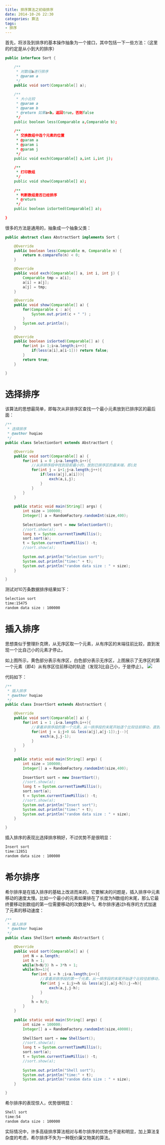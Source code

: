 ```yaml
---
title: 排序算法之初级排序
date: 2014-10-26 22:30
categories: 算法
tags: 
- 排序
---
```


首先，将涉及到排序的基本操作抽象为一个接口，其中包括一下一些方法：（这里的约定是从小到大的排序）
```java
public interface Sort {

	/**
	 * 对数组a进行排序
	 * @param a
	 */
	public void sort(Comparable[] a);
	
	/**
	 * 大小比较
	 * @param a
	 * @param b
	 * @return 如果a<b，返回true，否则false
	 */
	public boolean less(Comparable a,Comparable b);
	
	/**
	 * 交换数组中连个元素的位置
	 * @param a
	 * @param i
	 * @param j
	 */
	public void exch(Comparable[] a,int i,int j);
	
	/**
	 * 打印数组
	 */
	public void show(Comparable[] a);
	
	/**
	 * 判断数组是否已经排序
	 * @return
	 */
	public boolean isSorted(Comparable[] a);
	
}
```

很多的方法是通用的，抽象成一个抽象父类：
```java
public abstract class AbstractSort implements Sort {

	@Override
	public boolean less(Comparable m, Comparable n) {
		return m.compareTo(n) < 0;
	}

	@Override
	public void exch(Comparable[] a, int i, int j) {
		Comparable tmp = a[i];
		a[i] = a[j];
		a[j] = tmp;
	}

	@Override
	public void show(Comparable[] a) {
		for(Comparable c : a){
			System.out.print(c + " ") ;
		}
		System.out.println();
	}

	@Override
	public boolean isSorted(Comparable[] a) {
		for(int i= 1;i<a.length;i++){
			if(less(a[i],a[i-1])) return false;
		}
		return true;
	}

}
```

# 选择排序
该算法的思想最简单，即每次从非排序区查找一个最小元素放到已排序区的最后面：
```java
/**
 * 选择排序
 * @author huqiao
 */
public class SelectionSort extends AbstractSort {

	@Override
	public void sort(Comparable[] a) {
		for(int i = 0 ;i<a.length;i++){
			//从非排序段中找到目前最小的，放到已排序区的最末端，即i处
			for(int j = i+1;j<a.length;j++){
				if(less(a[j],a[i])){
					exch(a,i,j);
				}
			}
		}
	}
	
	public static void main(String[] args) {
		int size = 100000;
		Integer[] a = RandomFactory.randomInt(size,400);
		
		SelectionSort sort = new SelectionSort();
		//sort.show(a);
		long t = System.currentTimeMillis();
		sort.sort(a);
		t = System.currentTimeMillis() -t;
		//sort.show(a);
		
		System.out.println("Selection sort");
		System.out.println("time:" + t);
		System.out.println("random data size : " + size);
	}

}
```
测试对10万条数据排序结果如下：
```bash
Selection sort
time:15475
random data size : 100000
```

# 插入排序
思想类似于整理扑克牌，从无序区取一个元素，从有序区的末端往前比较，直到发现一个比自己小的元素才停止。

如上图所示，黄色部分表示有序区，白色部分表示无序区，上图展示了无序区的第一个元素（即4）从有序区往前移动的轨迹（发现3比自己小，于是停止）。
![](http://img.blog.csdn.net/20141026221744340?watermark/2/text/aHR0cDovL2Jsb2cuY3Nkbi5uZXQvaW1odXFpYW8=/font/5a6L5L2T/fontsize/400/fill/I0JBQkFCMA==/dissolve/70/gravity/Center)

代码如下：
```java
/**
 * 插入排序
 * @author huqiao
 */
public class InsertSort extends AbstractSort {

	@Override
	public void sort(Comparable[] a) {
		for(int i = 1 ;i<a.length;i++){
			//拿着非排序段的第一个元素，从一排序段的末尾开始逐个比较往前移动，直到发现比自己小的元素
			for(int j = i;j>0 && less(a[j],a[j-1]);j--){
				exch(a,j,j-1);
			}
		}
	}
	
	public static void main(String[] args) {
		int size = 100000;
		Integer[] a = RandomFactory.randomInt(size,400);
		
		InsertSort sort = new InsertSort();
		//sort.show(a);
		long t = System.currentTimeMillis();
		sort.sort(a);
		t = System.currentTimeMillis() -t;
		//sort.show(a);
		System.out.println("Insert sort");
		System.out.println("time:" + t);
		System.out.println("random data size : " + size);
	}

}
```
插入排序的表现比选择排序稍好，不过优势不是很明显：
```bash
Insert sort
time:12851
random data size : 100000
```

# 希尔排序
希尔排序是在插入排序的基础上改进而来的，它要解决的问题是，插入排序中元素移动的速度太慢。比如一个最小的元素如果排在了长度为N数组的末尾，那么它最终要移动到数组的第一位需要移动的次数是N-1。希尔排序通过h有序的方式加速了元素的移动速度：
```java
/**
 * 插入排序
 * @author huqiao
 */
public class ShellSort extends AbstractSort {

	@Override
	public void sort(Comparable[] a) {
		int N = a.length;
		int h = 1;
		while(h<N/3) h = 3*h + 1;
		while(h>=1){
			for(int i = h ;i<a.length;i++){
				//拿着非排序段的第一个元素，从一排序段的末尾开始逐个比较往前移动，直到发现比自己小的元素
				for(int j = i;j>=h && less(a[j],a[j-h]);j-=h){
					exch(a,j,j-h);
				}
			}
			h = h/3;
		}
	}
	
	public static void main(String[] args) {
		int size = 100000;
		Integer[] a = RandomFactory.randomInt(size,40000);
		
		ShellSort sort = new ShellSort();
		//sort.show(a);
		long t = System.currentTimeMillis();
		sort.sort(a);
		t = System.currentTimeMillis() -t;
		//sort.show(a);
		
		System.out.println("Shell sort");
		System.out.println("time:" + t);
		System.out.println("random data size : " + size);
	}

}
```
希尔排序的表现惊人，优势很明显：
```bash
Shell sort
time:54
random data size : 100000
```

实际情况中，许多高级排序算法相对与希尔排序的优势也不是和明显，加上算法复杂度的考虑，希尔排序不失为一种既价廉又物美的算法。


